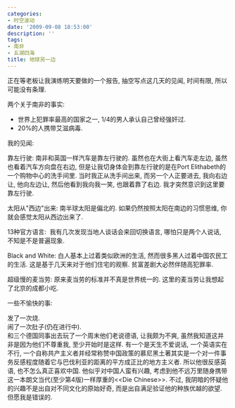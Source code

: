 ```yaml
---
categories:
- 时空波动
date: '2009-09-08 18:53:00'
description: ''
tags:
- 南非
- 五湖四海
title: 地球另一边
---
```

正在等老板让我演练明天要做的一个报告, 抽空写点这几天的见闻, 时间有限, 所以可能没有条理.  
  
两个关于南非的事实:  


* 世界上犯罪率最高的国家之一, 1/4的男人承认自己曾经强奸过.
* 20%的人携带艾滋病毒.

我的见闻:  
  
靠左行驶: 南非和英国一样汽车是靠左行驶的. 虽然也在大街上看汽车走左边, 虽然也看着汽车方向盘在右边, 但是让我切身体会到靠左行驶的是在Port Elithabeth的一个购物中心的洗手间里. 当时我正从洗手间出来, 而另一个人正要进去, 我向右边让, 他向左边让, 然后他看到我向我一笑, 也跟着靠了右边. 我才突然意识到这里要靠左行驶.  
  
太阳从"西边"出来: 南半球太阳是偏北的. 如果仍然按照太阳在南边的习惯思维, 你就会感觉太阳从西边出来了.  
  
13种官方语言:  我有几次发现当地人谈话会来回切换语言, 哪怕只是两个人说话, 不知是不是普遍现象.  
  
Black and White: 白人基本上过着类似欧洲的生活, 然而很多黑人过着中国农民工的生活. 这是基于几天来对于他们住宅的观察. 贫富差剧大必然伴随高犯罪率.  
  
超级慢的麦当劳: 原来麦当劳的标准并不真是世界统一的. 这里的麦当劳让我想起了北京的成都小吃.  
  
  
一些不愉快的事:  
  
发了一次烧.  
闹了一次肚子(仍在进行中).  
和三个德国同事出去玩了一个周末他们老说德语, 让我颇为不爽, 虽然我知道这并非是因为他们不尊重我, 至少开始时是这样. 有一个是天生不爱说话, 一个英语实在不行, 一个自称共产主义者并经常称赞中国政策的慕尼黑土著其实是一个对一件事务反感程度随着它与巴伐利亚的距离的平方成正比的地方主义者. 所以他很反感英语, 也不怎么真正喜欢中国. 他似乎对中国人蛮有兴趣, 考虑到他不远万里随身携带这一本朗文当代(至少第4版)一样厚重的\<\<Die Chinese\>\>. 不过, 我阴暗的怀疑他的兴趣不是出自对不同文化的原始好奇, 而是出自满足验证他的种族优越的欲望. 但愿我是错误的.  
